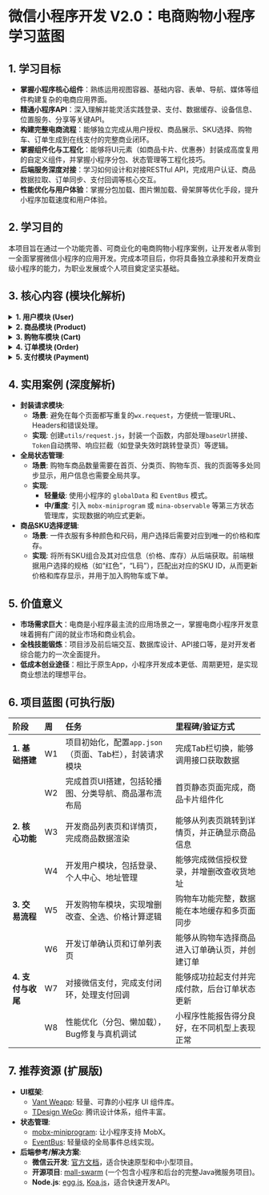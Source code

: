 # 微信小程序开发 V2.0：电商购物小程序学习蓝图

## 1. 学习目标

- **掌握小程序核心组件**：熟练运用视图容器、基础内容、表单、导航、媒体等组件构建复杂的电商应用界面。
- **精通小程序API**：深入理解并能灵活实践登录、支付、数据缓存、设备信息、位置服务、分享等关键API。
- **构建完整电商流程**：能够独立完成从用户授权、商品展示、SKU选择、购物车、订单生成到在线支付的完整商业闭环。
- **掌握组件化与工程化**：能够将UI元素（如商品卡片、优惠券）封装成高度复用的自定义组件，并掌握小程序分包、状态管理等工程化技巧。
- **后端服务深度对接**：学习如何设计和对接RESTful API，完成用户认证、商品数据拉取、订单同步、支付回调等核心交互。
- **性能优化与用户体验**：掌握分包加载、图片懒加载、骨架屏等优化手段，提升小程序加载速度和用户体验。

## 2. 学习目的

本项目旨在通过一个功能完善、可商业化的电商购物小程序案例，让开发者从零到一全面掌握微信小程序的应用开发。完成本项目后，你将具备独立承接和开发商业级小程序的能力，为职业发展或个人项目奠定坚实基础。

## 3. 核心内容 (模块化解析)

<details>
<summary><b>1. 用户模块 (User)</b></summary>

- **功能**: 微信授权登录、手机号快捷登录、用户信息管理（昵称、头像）、收货地址管理（增删改查、默认地址）。
- **核心API**: `wx.login`, `wx.getUserProfile`, `getPhoneNumber` (button open-type), `wx.setStorageSync` (保存Token)。
- **数据结构**: `User { userId, openId, nickName, avatarUrl, token }`, `Address { addressId, userName, phone, region, detail, isDefault }`。
</details>

<details>
<summary><b>2. 商品模块 (Product)</b></summary>

- **功能**: 商品列表（支持分类筛选、综合排序、价格排序）、商品详情页（轮播图、价格、规格SKU选择、图文详情）、商品搜索。
- **核心组件**: `swiper`, `scroll-view`, `rich-text`。
- **数据结构**: `Product { productId, name, images, price, stock, detail, categoryId }`, `Sku { skuId, productId, spec, price, stock }`。
</details>

<details>
<summary><b>3. 购物车模块 (Cart)</b></summary>

- **功能**: 添加商品至购物车、列表展示、修改商品数量、单选/全选、合计价格、删除商品、下单结算。
- **技术要点**: 购物车数据通常需要全局状态管理，以便在多个页面间同步。
- **数据结构**: `CartItem { cartId, productId, quantity, isSelected, ...productInfo }`。
</details>

<details>
<summary><b>4. 订单模块 (Order)</b></summary>

- **功能**: 创建订单、订单列表（待付款、待发货、待收货、已完成）、订单详情、取消订单、查看物流。
- **技术要点**: 涉及多表关联（用户、订单、订单商品、地址），是后端的重点。
- **数据结构**: `Order { orderId, orderSn, userId, address, totalPrice, status, createTime }`, `OrderItem { orderId, productId, quantity, price }`。
</details>

<details>
<summary><b>5. 支付模块 (Payment)</b></summary>

- **功能**: 拉起微信支付，完成付款。
- **核心API**: `wx.requestPayment`。
- **流程**: 用户点击支付 -> 小程序将订单信息传给后端 -> 后端调用微信统一下单API生成预支付交易单 -> 后端将预支付信息返回给小程序 -> 小程序调用`wx.requestPayment`拉起支付。
</details>

## 4. 实用案例 (深度解析)

- **封装请求模块**:
  - **场景**: 避免在每个页面都写重复的`wx.request`，方便统一管理URL、Headers和错误处理。
  - **实现**: 创建`utils/request.js`，封装一个函数，内部处理`baseUrl`拼接、`Token`自动携带、响应拦截（如登录失效时跳转登录页）等逻辑。
- **全局状态管理**:
  - **场景**: 购物车商品数量需要在首页、分类页、购物车页、我的页面等多处同步显示，用户信息也需要全局共享。
  - **实现**:
    - **轻量级**: 使用小程序的 `globalData` 和 `EventBus` 模式。
    - **中/重度**: 引入 `mobx-miniprogram` 或 `mina-observable` 等第三方状态管理库，实现数据的响应式更新。
- **商品SKU选择逻辑**:
  - **场景**: 一件衣服有多种颜色和尺码，用户选择后需要对应到唯一的价格和库存。
  - **实现**: 将所有SKU组合及其对应信息（价格、库存）从后端获取。前端根据用户选择的规格（如“红色”，“L码”），匹配出对应的SKU ID，从而更新价格和库存显示，并用于加入购物车或下单。

## 5. 价值意义

- **市场需求巨大**：电商是小程序最主流的应用场景之一，掌握电商小程序开发意味着拥有广阔的就业市场和商业机会。
- **全栈技能锻炼**：项目涉及前后端交互、数据库设计、API接口等，是对开发者综合能力的一次全面提升。
- **低成本创业途径**：相比于原生App，小程序开发成本更低、周期更短，是实现商业想法的理想平台。

## 6. 项目蓝图 (可执行版)

| 阶段 | 周 | 任务 | 里程碑/验证方式 |
| :--- | :-- | :--- | :--- |
| **1. 基础搭建** | W1 | 项目初始化，配置`app.json`（页面、Tab栏），封装请求模块 | 完成Tab栏切换，能够调用接口获取数据 |
| | W2 | 完成首页UI搭建，包括轮播图、分类导航、商品瀑布流布局 | 首页静态页面完成，商品卡片组件化 |
| **2. 核心功能** | W3 | 开发商品列表页和详情页，完成商品数据渲染 | 能够从列表页跳转到详情页，并正确显示商品信息 |
| | W4 | 开发用户模块，包括登录、个人中心、地址管理 | 能够完成微信授权登录，并增删改查收货地址 |
| **3. 交易流程** | W5 | 开发购物车模块，实现增删改查、全选、价格计算逻辑 | 购物车功能完整，数据能在本地缓存和多页面同步 |
| | W6 | 开发订单确认页和订单列表页 | 能够从购物车选择商品进入订单确认页，并创建订单 |
| **4. 支付与收尾** | W7 | 对接微信支付，完成支付闭环，处理支付回调 | 能够成功拉起支付并完成付款，后台订单状态更新 |
| | W8 | 性能优化（分包、懒加载），Bug修复与真机调试 | 小程序性能报告得分良好，在不同机型上表现正常 |

## 7. 推荐资源 (扩展版)

- **UI框架**:
  - [Vant Weapp](https://vant-contrib.gitee.io/vant-weapp/): 轻量、可靠的小程序 UI 组件库。
  - [TDesign WeGo](https://tdesign.tencent.com/miniprogram/): 腾讯设计体系，组件丰富。
- **状态管理**:
  - [mobx-miniprogram](https://github.com/wechat-miniprogram/mobx-miniprogram): 让小程序支持 MobX。
  - [EventBus](https://github.com/krasimir/EventBus): 轻量级的全局事件总线实现。
- **后端参考/解决方案**:
  - **微信云开发**: [官方文档](https://developers.weixin.qq.com/miniprogram/dev/wxcloud/basis/getting-started.html)，适合快速原型和中小型项目。
  - **开源项目**: [mall-swarm](https://github.com/macrozheng/mall-swarm) (一个包含小程序和后台的完整Java微服务项目)。
  - **Node.js**: [egg.js](https://www.eggjs.org/zh-CN), [Koa.js](https://koajs.com/)，适合快速开发API。
